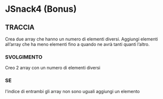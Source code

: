 # JSnack4 (Bonus)

## TRACCIA

Crea due array che hanno un numero di elementi diversi.  Aggiungi elementi all’array che ha meno elementi fino a quando ne avrà tanti quanti l’altro.

### SVOLGIMENTO

Creo 2 array con un numero di elementi diversi

### SE

l'indice di entrambi gli array non sono uguali aggiungi un elemento